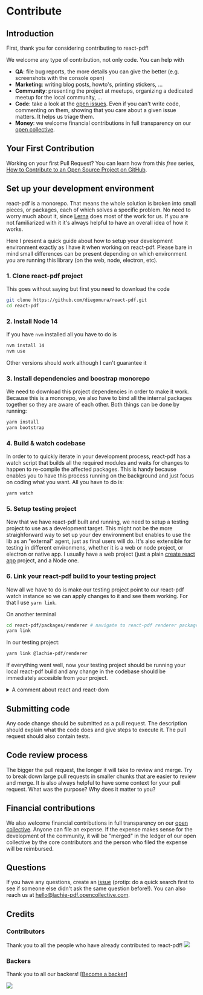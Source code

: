 # Contribute

## Introduction

First, thank you for considering contributing to react-pdf!

We welcome any type of contribution, not only code. You can help with
- **QA**: file bug reports, the more details you can give the better (e.g. screenshots with the console open)
- **Marketing**: writing blog posts, howto's, printing stickers, ...
- **Community**: presenting the project at meetups, organizing a dedicated meetup for the local community, ...
- **Code**: take a look at the [open issues](https://github.com/diegomura/react-pdf/issues). Even if you can't write code, commenting on them, showing that you care about a given issue matters. It helps us triage them.
- **Money**: we welcome financial contributions in full transparency on our [open collective](https://opencollective.com/react-pdf).

## Your First Contribution

Working on your first Pull Request? You can learn how from this *free* series, [How to Contribute to an Open Source Project on GitHub](https://egghead.io/series/how-to-contribute-to-an-open-source-project-on-github).

## Set up your development environment

react-pdf is a monorepo. That means the whole solution is broken into small pieces, or packages, each of which solves a specific problem. No need to worry much about it, since [Lerna](https://lerna.js.org/) does most of the work for us. If you are not familiarized with it it's always helpful to have an overall idea of how it works.

Here I present a quick guide about how to setup your development environment exactly as I have it when working on react-pdf. Please bare in mind small differences can be present depending on which environment you are running this library (on the web, node, electron, etc).

### 1. Clone react-pdf project

This goes without saying but first you need to download the code

```sh
git clone https://github.com/diegomura/react-pdf.git
cd react-pdf
```

### 2. Install Node 14

If you have `nvm` installed all you have to do is

```sh
nvm install 14
nvm use
```

Other versions should work although I can't guarantee it

### 3. Install dependencies and boostrap monorepo

We need to download this project dependencies in order to make it work. Because this is a monorepo, we also have to bind all the internal packages together so they are aware of each other. Both things can be done by running:

```sh
yarn install
yarn bootstrap
```

### 4. Build & watch codebase

In order to to quickly iterate in your development process, react-pdf has a watch script that builds all the required modules and waits for changes to happen to re-compile the affected packages. This is handy because enables you to have this process running on the background and just focus on coding what you want. All you have to do is:

```sh
yarn watch
```

### 5. Setup testing project

Now that we have react-pdf built and running, we need to setup a testing project to use as a development target. This might not be the more straighforward way to set up your dev environment but enables to use the lib as an "external" agent, just as final users will do. It's also extensible for testing in different environmens, whether it is a web or node project, or electron or native app. I usually have a web project (just a plain [create react app](https://reactjs.org/docs/create-a-new-react-app.html) project, and a Node one.

### 6. Link your react-pdf build to your testing project

Now all we have to do is make our testing project point to our react-pdf watch instance so we can apply changes to it and see them working. For that I use `yarn link`.

On another terminal

```sh
cd react-pdf/packages/renderer # navigate to react-pdf renderer package
yarn link
```

In our testing project:

```sh
yarn link @lachie-pdf/renderer
```

If everything went well, now your testing project should be running your local react-pdf build and any change in the codebase should be immediately accesible from your project.

<details>
 <summary>A comment about react and react-dom</summary>
  I observed that it's sometimes needed to apply the same linking process to both react and react-dom. This is becuase otherwise your local react-pdf build and your testing project will be using each a different react and react-dom instance, making react complain. All you have to do is

<pre>
# on your react-pdf project

cd react-pdf/node_modules/react
yarn link
cd ../react-dom
yarn link

# on your testing project

yarn link react
yarn link react-dom
</pre>
</details>


## Submitting code

Any code change should be submitted as a pull request. The description should explain what the code does and give steps to execute it. The pull request should also contain tests.

## Code review process

The bigger the pull request, the longer it will take to review and merge. Try to break down large pull requests in smaller chunks that are easier to review and merge.
It is also always helpful to have some context for your pull request. What was the purpose? Why does it matter to you?

## Financial contributions

We also welcome financial contributions in full transparency on our [open collective](https://opencollective.com/react-pdf).
Anyone can file an expense. If the expense makes sense for the development of the community, it will be "merged" in the ledger of our open collective by the core contributors and the person who filed the expense will be reimbursed.

## Questions

If you have any questions, create an [issue](https://github.com/diegomura/react-pdf/issues) (protip: do a quick search first to see if someone else didn't ask the same question before!).
You can also reach us at hello@lachie-pdf.opencollective.com.

## Credits

### Contributors

Thank you to all the people who have already contributed to react-pdf!
<a href="/diegomura/react-pdf/graphs/contributors"><img src="https://opencollective.com/react-pdf/contributors.svg?width=890" /></a>


### Backers

Thank you to all our backers! [[Become a backer](https://opencollective.com/react-pdf#backer)]

<a href="https://opencollective.com/react-pdf#backers" target="_blank"><img src="https://opencollective.com/react-pdf/backers.svg?width=890"></a>


<!-- This `CONTRIBUTING.md` is based on @nayafia's template https://github.com/nayafia/contributing-template -->
